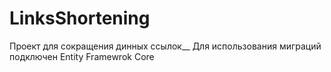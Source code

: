 # LinksShortening
Проект для сокращения динных ссылок__
Для использования миграций подключен Entity Framewrok Core

